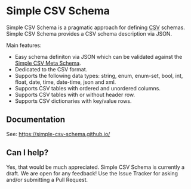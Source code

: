 # Simple CSV Schema

Simple CSV Schema is a pragmatic approach for defining [CSV](https://datatracker.ietf.org/doc/html/rfc4180) schemas. Simple CSV Schema provides a CSV schema description via JSON.

Main features:

+ Easy schema definiton via JSON which can be validated against the [Simple CSV Meta Schema](https://github.com/simple-csv-schema/simple-csv-schema.spec/blob/main/src/simple-csv-schema.json).
+ Dedicated to the CSV format.
+ Supports the following data types: string, enum, enum-set, bool, int, float, date, time, date-time, json and xml.
+ Supports CSV tables with ordered and unordered columns.
+ Supports CSV tables with or without header row.
+ Supports CSV dictionaries with key/value rows.

## Documentation

See: https://simple-csv-schema.github.io/

## Can I help?

Yes, that would be much appreciated. Simple CSV Schema is currently a draft. We are open for any feedback! Use the Issue Tracker for asking and/or submitting a Pull Request.
